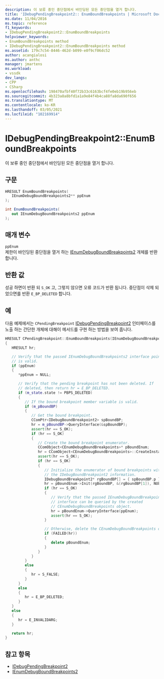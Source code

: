 ```yaml
---
description: 이 보류 중인 중단점에서 바인딩된 모든 중단점을 열거 합니다.
title: 'IDebugPendingBreakpoint2:: EnumBoundBreakpoints | Microsoft Docs'
ms.date: 11/04/2016
ms.topic: reference
f1_keywords:
- IDebugPendingBreakpoint2::EnumBoundBreakpoints
helpviewer_keywords:
- EnumBoundBreakpoints method
- IDebugPendingBreakpoint2::EnumBoundBreakpoints method
ms.assetid: 179c7c54-8446-462d-b099-e0f9cf06dc52
author: acangialosi
ms.author: anthc
manager: jmartens
ms.workload:
- vssdk
dev_langs:
- CPP
- CSharp
ms.openlocfilehash: 198470afbf40f72b33c6163bcf4fe0eb19b956eb
ms.sourcegitcommit: 4b323a8a8bfd1a1a9e84f4b4ca88fa8da690f656
ms.translationtype: MT
ms.contentlocale: ko-KR
ms.lasthandoff: 03/05/2021
ms.locfileid: "102169914"
---
```

# <a name="idebugpendingbreakpoint2enumboundbreakpoints"></a>IDebugPendingBreakpoint2::EnumBoundBreakpoints
이 보류 중인 중단점에서 바인딩된 모든 중단점을 열거 합니다.

## <a name="syntax"></a>구문

```cpp
HRESULT EnumBoundBreakpoints( 
   IEnumDebugBoundBreakpoints2** ppEnum
);
```

```csharp
int EnumBoundBreakpoints( 
   out IEnumDebugBoundBreakpoints2 ppEnum
);
```

## <a name="parameters"></a>매개 변수
`ppEnum`\
제한이 바인딩된 중단점을 열거 하는 [IEnumDebugBoundBreakpoints2](../../../extensibility/debugger/reference/ienumdebugboundbreakpoints2.md) 개체를 반환 합니다.

## <a name="return-value"></a>반환 값
 성공 하면이 반환 되 `S_OK` 고, 그렇지 않으면 오류 코드가 반환 됩니다. 중단점이 삭제 되었으면를 반환 `E_BP_DELETED` 합니다.

## <a name="example"></a>예
 다음 예제에서는 `CPendingBreakpoint` [IDebugPendingBreakpoint2](../../../extensibility/debugger/reference/idebugpendingbreakpoint2.md) 인터페이스를 노출 하는 간단한 개체에 대해이 메서드를 구현 하는 방법을 보여 줍니다.

```cpp
HRESULT CPendingBreakpoint::EnumBoundBreakpoints(IEnumDebugBoundBreakpoints2** ppEnum)
{
   HRESULT hr;

   // Verify that the passed IEnumDebugBoundBreakpoints2 interface pointer
   // is valid.
   if (ppEnum)
   {
      *ppEnum = NULL;

      // Verify that the pending breakpoint has not been deleted. If
      // deleted, then return hr = E_BP_DELETED.
      if (m_state.state != PBPS_DELETED)
      {
         // If the bound breakpoint member variable is valid.
         if (m_pBoundBP)
         {
            // Get the bound breakpoint.
            CComPtr<IDebugBoundBreakpoint2> spBoundBP;
            hr = m_pBoundBP->QueryInterface(&spBoundBP);
            assert(hr == S_OK);
            if (hr == S_OK)
            {
               // Create the bound breakpoint enumerator.
               CComObject<CEnumDebugBoundBreakpoints>* pBoundEnum;
               hr = CComObject<CEnumDebugBoundBreakpoints>::CreateInstance(&pBoundEnum);
               assert(hr == S_OK);
               if (hr == S_OK)
               {
                  // Initialize the enumerator of bound breakpoints with
                  // the IDebugBoundBreakpoint2 information.
                  IDebugBoundBreakpoint2* rgBoundBP[] = { spBoundBP.p };
                  hr = pBoundEnum->Init(rgBoundBP, &(rgBoundBP[1]), NULL, AtlFlagCopy);
                  if (hr == S_OK)
                  {
                     // Verify that the passed IEnumDebugBoundBreakpoints2
                     // interface can be queried by the created
                     // CEnumDebugBoundBreakpoints object.
                     hr = pBoundEnum->QueryInterface(ppEnum);
                     assert(hr == S_OK);
                  }

                  // Otherwise, delete the CEnumDebugBoundBreakpoints object.
                  if (FAILED(hr))
                  {
                     delete pBoundEnum;
                  }
               }
            }
         }
         else
         {
            hr = S_FALSE;
         }
      }
      else
      {
         hr = E_BP_DELETED;
      }
   }
   else
   {
      hr = E_INVALIDARG;
   }

   return hr;
}
```

## <a name="see-also"></a>참고 항목
- [IDebugPendingBreakpoint2](../../../extensibility/debugger/reference/idebugpendingbreakpoint2.md)
- [IEnumDebugBoundBreakpoints2](../../../extensibility/debugger/reference/ienumdebugboundbreakpoints2.md)

